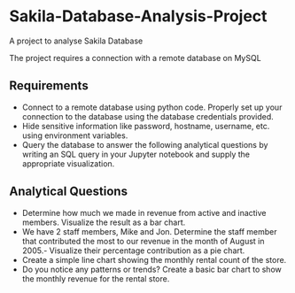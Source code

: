 # Sakila-Database-Analysis-Project
A project to analyse Sakila Database

The project requires a connection with a remote database on MySQL 

## Requirements
- Connect to a remote database using python code. Properly set up your connection to the database using the database credentials provided.
- Hide sensitive information like password, hostname, username, etc. using environment variables.
- Query the database to answer the following analytical questions by writing an SQL query in your Jupyter notebook and supply the appropriate visualization.

## Analytical Questions
- Determine how much we made in revenue from active and inactive members. Visualize the result as a bar chart.
- We have 2 staff members, Mike and Jon. Determine the staff member that contributed the most to our revenue in the month of August in 2005.- Visualize their percentage contribution as a pie chart.
- Create a simple line chart showing the monthly rental count of the store.
- Do you notice any patterns or trends? Create a basic bar chart to show the monthly revenue for the rental store.
